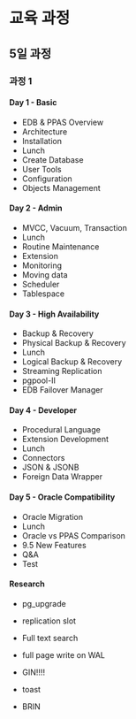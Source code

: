 # 교육 과정

## 5일 과정

### 과정 1

#### Day 1 - Basic

- EDB & PPAS Overview
- Architecture
- Installation
- Lunch
- Create Database
- User Tools
- Configuration
- Objects Management

#### Day 2 - Admin

- MVCC, Vacuum, Transaction
- Lunch
- Routine Maintenance
- Extension
- Monitoring
- Moving data
- Scheduler
- Tablespace

#### Day 3 - High Availability

- Backup & Recovery
- Physical Backup & Recovery
- Lunch
- Logical Backup & Recovery
- Streaming Replication
- pgpool-II
- EDB Failover Manager

#### Day 4 - Developer

- Procedural Language
- Extension Development
- Lunch
- Connectors
- JSON & JSONB
- Foreign Data Wrapper

#### Day 5 - Oracle Compatibility

- Oracle Migration
- Lunch
- Oracle vs PPAS Comparison
- 9.5 New Features
- Q&A
- Test

#### Research

- pg_upgrade
- replication slot
- Full text search

- full page write on WAL
- GIN!!!!
- toast

- BRIN
